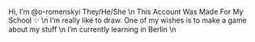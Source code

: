 Hi, I’m @o-romenskyi They/He/She \n
This Account Was Made For My School ✨ \n
I’m really like to draw. One of my wishes is to make a game about my stuff \n
I’m currently learning in Berlin \n

<!---
commentar
--->
